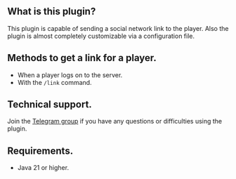 ## What is this plugin?
This plugin is capable of sending a social network link to the player. Also the plugin is almost completely customizable via a configuration file.
## Methods to get a link for a player.
- When a player logs on to the server.
- With the ``/link`` command.
## Technical support.
Join the [Telegram group](https://t.me/+lycdUYNzLLQ5OGMy) if you have any questions or difficulties using the plugin.
## Requirements.
- Java 21 or higher.

